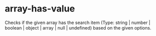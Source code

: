 # array-has-value
Checks if the given array has the search item (Type: string | number | boolean | object | array | null | undefined) based on the given options.
